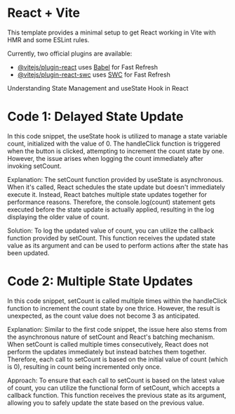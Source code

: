 # React + Vite

This template provides a minimal setup to get React working in Vite with HMR and some ESLint rules.

Currently, two official plugins are available:

- [@vitejs/plugin-react](https://github.com/vitejs/vite-plugin-react/blob/main/packages/plugin-react/README.md) uses [Babel](https://babeljs.io/) for Fast Refresh
- [@vitejs/plugin-react-swc](https://github.com/vitejs/vite-plugin-react-swc) uses [SWC](https://swc.rs/) for Fast Refresh

Understanding State Management and useState Hook in React
# Code 1: Delayed State Update
In this code snippet, the useState hook is utilized to manage a state variable count, initialized with the value of 0. The handleClick function is triggered when the button is clicked, attempting to increment the count state by one. However, the issue arises when logging the count immediately after invoking setCount.

Explanation:
The setCount function provided by useState is asynchronous. When it's called, React schedules the state update but doesn't immediately execute it. Instead, React batches multiple state updates together for performance reasons. Therefore, the console.log(count) statement gets executed before the state update is actually applied, resulting in the log displaying the older value of count.

Solution:
To log the updated value of count, you can utilize the callback function provided by setCount. This function receives the updated state value as its argument and can be used to perform actions after the state has been updated.


# Code 2: Multiple State Updates
In this code snippet, setCount is called multiple times within the handleClick function to increment the count state by one thrice. However, the result is unexpected, as the count value does not become 3 as anticipated.

Explanation:
Similar to the first code snippet, the issue here also stems from the asynchronous nature of setCount and React's batching mechanism. When setCount is called multiple times consecutively, React does not perform the updates immediately but instead batches them together. Therefore, each call to setCount is based on the initial value of count (which is 0), resulting in count being incremented only once.

Approach:
To ensure that each call to setCount is based on the latest value of count, you can utilize the functional form of setCount, which accepts a callback function. This function receives the previous state as its argument, allowing you to safely update the state based on the previous value.